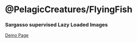 # @PelagicCreatures/FlyingFish

### Sargasso supervised Lazy Loaded Images

[Demo Page](https://blog.myanti.social/demos/lazyload)
